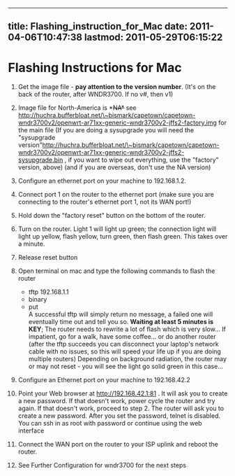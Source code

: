 
---
title: Flashing_instruction_for_Mac
date: 2011-04-06T10:47:38
lastmod: 2011-05-29T06:15:22
---
Flashing Instructions for Mac
=============================

1.  Get the image file - **pay attention to the version number**. (It's
    on the back of the router, after WNDR3700. If no v\#, then v1)
2.  Image file for North-America is \*~~NA\*~~ see
    http://huchra.bufferbloat.net/\~bismark/capetown/capetown-wndr3700v2/openwrt-ar71xx-generic-wndr3700v2-jffs2-factory.img
    for the main file (If you are doing a sysupgrade you will need the
    "sysupgrade
    version"http://huchra.bufferbloat.net/\~bismark/capetown/capetown-wndr3700v2/openwrt-ar71xx-generic-wndr3700v2-jffs2-sysupgrade.bin
    , if you want to wipe out everything, use the "factory"
    version, above) (and if you are overseas, don't use the NA version)
3.  Configure an ethernet port on your machine to 192.168.1.2.
4.  Connect port 1 on the router to the ethernet port (make sure you are
    connecting to the router's ethernet port 1, not its WAN port!)
5.  Hold down the "factory reset" button on the bottom of the router.
6.  Turn on the router. Light 1 will light up green; the connection
    light will light up yellow, flash yellow, turn green, then
    flash green. This takes over a minute.
7.  Release reset button
8.  Open terminal on mac and type the following commands to flash the
    router
    -   tftp 192.168.1.1
    -   binary
    -   put <image-file>\
        A successful tftp will simply return no message, a failed one
        will eventually time out and tell you so. **Waiting at least 5
        minutes is KEY**; The router needs to rewrite a lot of flash
        which is very slow... If impatient, go for a walk, have
        some coffee... or do another router (after the tftp succeeds you
        can disconnect your laptop's network cable with no issues, so
        this will speed your life up if you are doing multiple routers)
        Depending on background radiation, the router may or may not
        reset - you will see the light go solid green in this case...

9.  Configure an Ethernet port on your machine to 192.168.42.2
10. Point your Web browser at http://192.168.42.1:81 . It will ask you
    to create a new password. If that doesn't work, power cycle the
    router and try again. If that doesn't work, proceed to step 2. The
    router will ask you to create a new password. After you set the
    password, telnet is disabled. You can ssh in as root with password
    or continue using the web interface
11. Connect the WAN port on the router to your ISP uplink and reboot
    the router.
12. See <link>Further Configuration for wndr3700</link> for the next
    steps

